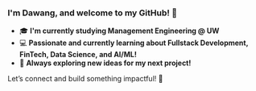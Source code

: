 ### I'm Dawang, and welcome to my GitHub! 🌟  

- 🎓 **I'm currently studying Management Engineering @ UW**  
- 💻 **Passionate and currently learning about Fullstack Development, FinTech, Data Science, and AI/ML!**
- 🌟 **Always exploring new ideas for my next project!**  

Let’s connect and build something impactful! 🚀  
